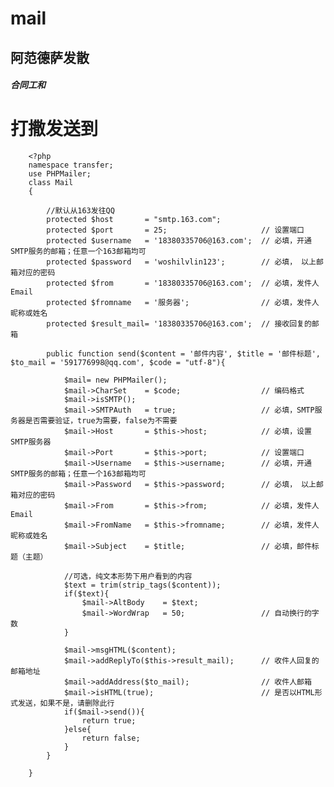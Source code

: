 # mail



## 阿范德萨发散


##### 合同工和



打撒发送到
===================================



        <?php
        namespace transfer;
        use PHPMailer;
        class Mail
        {

            //默认从163发往QQ
            protected $host       = "smtp.163.com";
            protected $port       = 25;                     // 设置端口
            protected $username   = '18380335706@163.com';  // 必填，开通SMTP服务的邮箱；任意一个163邮箱均可
            protected $password   = 'woshilvlin123';        // 必填， 以上邮箱对应的密码
            protected $from       = '18380335706@163.com';  // 必填，发件人Email
            protected $fromname   = '服务器';                // 必填，发件人昵称或姓名
            protected $result_mail= '18380335706@163.com';  // 接收回复的邮箱

            public function send($content = '邮件内容', $title = '邮件标题', $to_mail = '591776998@qq.com', $code = "utf-8"){

                $mail= new PHPMailer();
                $mail->CharSet    = $code; 					// 编码格式
                $mail->isSMTP();
                $mail->SMTPAuth   = true;                   // 必填，SMTP服务器是否需要验证，true为需要，false为不需要
                $mail->Host       = $this->host;            // 必填，设置SMTP服务器
                $mail->Port       = $this->port;            // 设置端口
                $mail->Username   = $this->username;  		// 必填，开通SMTP服务的邮箱；任意一个163邮箱均可
                $mail->Password   = $this->password;  	    // 必填， 以上邮箱对应的密码
                $mail->From       = $this->from;    		// 必填，发件人Email
                $mail->FromName   = $this->fromname;        // 必填，发件人昵称或姓名
                $mail->Subject    = $title;       			// 必填，邮件标题（主题）

                //可选，纯文本形势下用户看到的内容
                $text = trim(strip_tags($content));
                if($text){
                    $mail->AltBody    = $text;
                    $mail->WordWrap   = 50; 				// 自动换行的字数
                }

                $mail->msgHTML($content);
                $mail->addReplyTo($this->result_mail);		// 收件人回复的邮箱地址
                $mail->addAddress($to_mail); 				// 收件人邮箱
                $mail->isHTML(true); 						// 是否以HTML形式发送，如果不是，请删除此行
                if($mail->send()){
                    return true;
                }else{
                    return false;
                }
            }

        }





